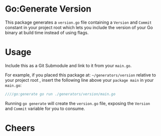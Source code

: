 # Go:Generate Version
This package generates a `version.go` file containing a `Version` and `Commit` constant in your project root which lets you include the version of your Go binary at build time instead of using flags.

# Usage
Include this as a Git Submodule and link to it from your `main.go`.

For example, if you placed this package at: `~/generators/version` relative to your project root , insert the following line above your `package main` in your `main.go`:

```go
////go:generate go run ./generators/version/main.go
```

Running `go generate` will create the `version.go` file, exposing the `Version` and `Commit` variable for you to consume.

# Cheers
